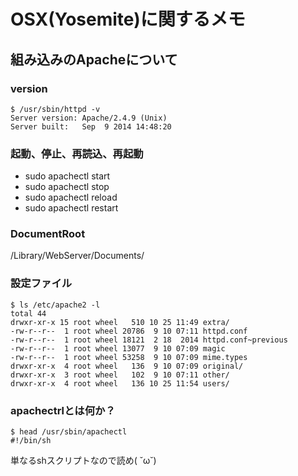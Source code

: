# OSX(Yosemite)に関するメモ

## 組み込みのApacheについて

### version
```
$ /usr/sbin/httpd -v
Server version: Apache/2.4.9 (Unix)
Server built:   Sep  9 2014 14:48:20
```

### 起動、停止、再読込、再起動
* sudo apachectl start
* sudo apachectl stop
* sudo apachectl reload
* sudo apachectl restart

### DocumentRoot

/Library/WebServer/Documents/

### 設定ファイル

```
$ ls /etc/apache2 -l
total 44
drwxr-xr-x 15 root wheel   510 10 25 11:49 extra/
-rw-r--r--  1 root wheel 20786  9 10 07:11 httpd.conf
-rw-r--r--  1 root wheel 18121  2 18  2014 httpd.conf~previous
-rw-r--r--  1 root wheel 13077  9 10 07:09 magic
-rw-r--r--  1 root wheel 53258  9 10 07:09 mime.types
drwxr-xr-x  4 root wheel   136  9 10 07:09 original/
drwxr-xr-x  3 root wheel   102  9 10 07:11 other/
drwxr-xr-x  4 root wheel   136 10 25 11:54 users/
```

### apachectrlとは何か？

```
$ head /usr/sbin/apachectl
#!/bin/sh
```

単なるshスクリプトなので読め( ˘ω˘)
